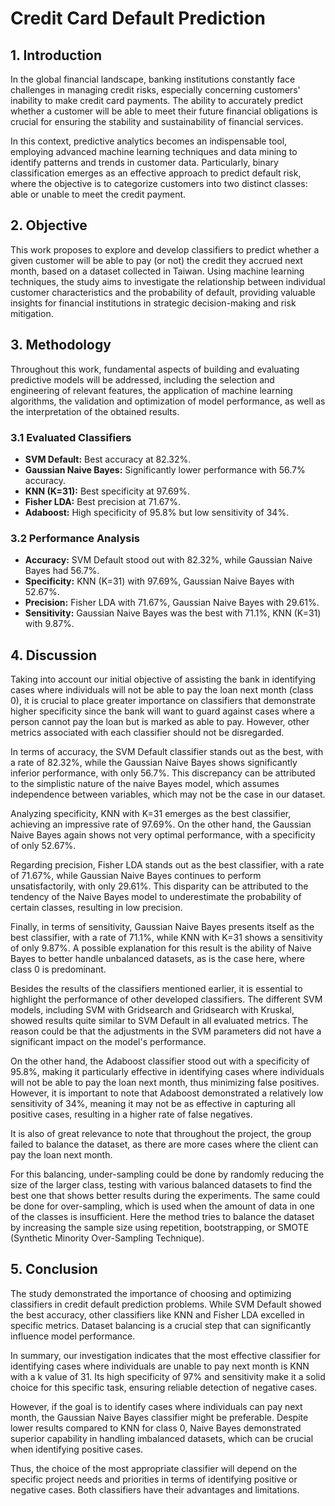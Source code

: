 # Credit Card Default Prediction

## 1. Introduction

In the global financial landscape, banking institutions constantly face challenges in managing credit risks, especially concerning customers' inability to make credit card payments. The ability to accurately predict whether a customer will be able to meet their future financial obligations is crucial for ensuring the stability and sustainability of financial services.

In this context, predictive analytics becomes an indispensable tool, employing advanced machine learning techniques and data mining to identify patterns and trends in customer data. Particularly, binary classification emerges as an effective approach to predict default risk, where the objective is to categorize customers into two distinct classes: able or unable to meet the credit payment.

## 2. Objective

This work proposes to explore and develop classifiers to predict whether a given customer will be able to pay (or not) the credit they accrued next month, based on a dataset collected in Taiwan. Using machine learning techniques, the study aims to investigate the relationship between individual customer characteristics and the probability of default, providing valuable insights for financial institutions in strategic decision-making and risk mitigation.

## 3. Methodology

Throughout this work, fundamental aspects of building and evaluating predictive models will be addressed, including the selection and engineering of relevant features, the application of machine learning algorithms, the validation and optimization of model performance, as well as the interpretation of the obtained results.

### 3.1 Evaluated Classifiers

- **SVM Default:** Best accuracy at 82.32%.
- **Gaussian Naive Bayes:** Significantly lower performance with 56.7% accuracy.
- **KNN (K=31):** Best specificity at 97.69%.
- **Fisher LDA:** Best precision at 71.67%.
- **Adaboost:** High specificity of 95.8% but low sensitivity of 34%.

### 3.2 Performance Analysis

- **Accuracy:** SVM Default stood out with 82.32%, while Gaussian Naive Bayes had 56.7%.
- **Specificity:** KNN (K=31) with 97.69%, Gaussian Naive Bayes with 52.67%.
- **Precision:** Fisher LDA with 71.67%, Gaussian Naive Bayes with 29.61%.
- **Sensitivity:** Gaussian Naive Bayes was the best with 71.1%, KNN (K=31) with 9.87%.

## 4. Discussion

Taking into account our initial objective of assisting the bank in identifying cases where individuals will not be able to pay the loan next month (class 0), it is crucial to place greater importance on classifiers that demonstrate higher specificity since the bank will want to guard against cases where a person cannot pay the loan but is marked as able to pay. However, other metrics associated with each classifier should not be disregarded.

In terms of accuracy, the SVM Default classifier stands out as the best, with a rate of 82.32%, while the Gaussian Naive Bayes shows significantly inferior performance, with only 56.7%. This discrepancy can be attributed to the simplistic nature of the naive Bayes model, which assumes independence between variables, which may not be the case in our dataset.

Analyzing specificity, KNN with K=31 emerges as the best classifier, achieving an impressive rate of 97.69%. On the other hand, the Gaussian Naive Bayes again shows not very optimal performance, with a specificity of only 52.67%.

Regarding precision, Fisher LDA stands out as the best classifier, with a rate of 71.67%, while Gaussian Naive Bayes continues to perform unsatisfactorily, with only 29.61%. This disparity can be attributed to the tendency of the Naive Bayes model to underestimate the probability of certain classes, resulting in low precision.

Finally, in terms of sensitivity, Gaussian Naive Bayes presents itself as the best classifier, with a rate of 71.1%, while KNN with K=31 shows a sensitivity of only 9.87%. A possible explanation for this result is the ability of Naive Bayes to better handle unbalanced datasets, as is the case here, where class 0 is predominant.

Besides the results of the classifiers mentioned earlier, it is essential to highlight the performance of other developed classifiers. The different SVM models, including SVM with Gridsearch and Gridsearch with Kruskal, showed results quite similar to SVM Default in all evaluated metrics. The reason could be that the adjustments in the SVM parameters did not have a significant impact on the model's performance.

On the other hand, the Adaboost classifier stood out with a specificity of 95.8%, making it particularly effective in identifying cases where individuals will not be able to pay the loan next month, thus minimizing false positives. However, it is important to note that Adaboost demonstrated a relatively low sensitivity of 34%, meaning it may not be as effective in capturing all positive cases, resulting in a higher rate of false negatives.

It is also of great relevance to note that throughout the project, the group failed to balance the dataset, as there are more cases where the client can pay the loan next month. 

For this balancing, under-sampling could be done by randomly reducing the size of the larger class, testing with various balanced datasets to find the best one that shows better results during the experiments. The same could be done for over-sampling, which is used when the amount of data in one of the classes is insufficient. Here the method tries to balance the dataset by increasing the sample size using repetition, bootstrapping, or SMOTE (Synthetic Minority Over-Sampling Technique).

## 5. Conclusion

The study demonstrated the importance of choosing and optimizing classifiers in credit default prediction problems. While SVM Default showed the best accuracy, other classifiers like KNN and Fisher LDA excelled in specific metrics. Dataset balancing is a crucial step that can significantly influence model performance.

In summary, our investigation indicates that the most effective classifier for identifying cases where individuals are unable to pay next month is KNN with a k value of 31. Its high specificity of 97% and sensitivity make it a solid choice for this specific task, ensuring reliable detection of negative cases. 

However, if the goal is to identify cases where individuals can pay next month, the Gaussian Naive Bayes classifier might be preferable. Despite lower results compared to KNN for class 0, Naive Bayes demonstrated superior capability in handling imbalanced datasets, which can be crucial when identifying positive cases. 

Thus, the choice of the most appropriate classifier will depend on the specific project needs and priorities in terms of identifying positive or negative cases. Both classifiers have their advantages and limitations.
